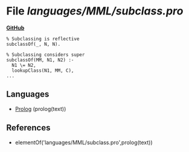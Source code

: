 # File _languages/MML/subclass.pro_
**[GitHub](https://github.com/softlang/yas/blob/master/languages/MML/subclass.pro)**
```
% Subclassing is reflective
subclassOf(_, N, N).

% Subclassing considers super
subclassOf(MM, N1, N2) :-
  N1 \= N2,
  lookupClass(N1, MM, C),
...
```

## Languages
* [Prolog](../languages/Prolog.md) (prolog(text))

## References
* elementOf('languages/MML/subclass.pro',prolog(text))
